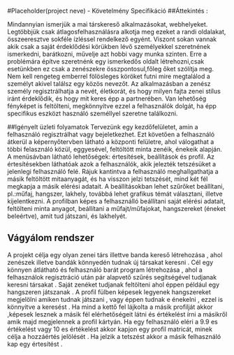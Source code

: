 #Placeholder(project neve) - Követelmény Specifikáció
##Áttekintés :

Mindannyian ismerjük a mai társkereső alkalmazásokat, webhelyeket. Legtöbbjük csak átlagosfelhasználásra alkotja meg ezeket a randi oldalakat, összeeresztve sokféle ízléssel rendelkező egyént. Viszont sokan vannak akik csak a saját érdeklődési körükben lévő személyekkel szeretnének ismerkedni, barátkozni, művelje azt hobbi vagy munka szinten. Erre a problémára építve szeretnénk egy ismerkedős oldalt létrehozni,csak esetünkben ez csak a zenészekre összpontosul,főleg őket szólítja meg. Nem kell rengeteg emberrel fölösleges köröket futni mire megtalálod a személyt akivel találsz egy közös nevezőt. Az alkalmazásban a zenész személy regisztrálhatja a nevét, életkorát, és hogy milyen fajta zenei stílus iránt érdeklődik, és hogy mit keres épp a partnerében. Van lehetőség fényképet is feltölteni, megkönnyítve ezzel a felhasználók dolgát, ha épp specifikus eszközt használó személlyel szeretne találkozni.

##Igényelt üzleti folyamatok
Tervezünk egy kezdőfelületet, amin a felhasználó regisztrálhat vagy bejeletkezhet. Ezt követően a felhasználó átkerül a képernyőtervben látható a központi felületre, ahol válogathat a többi felasználó közül, eggyesével, feltöltött minta zenéik, énekeik alapján. A menüsávban látható lehetőségek: értesítések, beállítások és profil. Az értesítésekben láthatóak azok a felhasználók, akik jelezték tetszésüket a jelenlegi felhasználó felé. Rájuk kantintva a felhasználó meghallgathatja a másik feltöltött mitaanyagát, és ha visszon jelzi tetszését, mind két fél megkapja a másik elérési adatait. A beállításokban lehet szűrőket beállítani, pl.:műfaj, hangszer, lakhely, továbbá lehet grafikus témát választani, illetve kijelentkezni. A profilban képes a felhasználló beállítani saját elérési adatait, feltölteni minta anyagot, beállítani a műfajt/műfajokat, hangszereket (éneket beleértve), amit tud játszani, és lakhelyét.

## Vágyálom rendszer
A projekt célja egy olyan zenei társ illettve banda kereső létrehozása , ahol zenészek illetve bandák könnyedén tudnak új társakat keresni . Cél egy könnyen átlátható és felhasználó barát program létrehozása , ahol a felhasználok regisztráció után pár alapvető szűrés segítségével tudjanak keresni társakat . Saját zenéket tudjanak feltölteni ahol éppen például egy hangszeren játszanak . A profil fülben képesek legyenek hangszereket megjelölni amiken tudnak játszani , vagy éppen tudnak e énekelni , ezzel is könnyitve a keresést .
Ha mind a kettő fel lájkolta a másik profilját akkor ,képesek lesznek a másik fél elérhetőségeit látni és értékelést írni a másikről amik majd megjelennek a profil kártyán. Ha egy felhasználó eléri a 9.9 es értékelést vagy 10 es értékelést akkor kapjon egy profil matricát, minek célja a hozzáértés jelölését . Ha jelzik a tetszést akkor a másik felhasználó kap egy értesítést .
